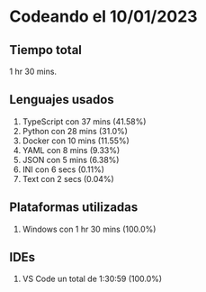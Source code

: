 # Codeando el 10/01/2023

## Tiempo total
1 hr 30 mins.

## Lenguajes usados
1. TypeScript con 37 mins (41.58%)
1. Python con 28 mins (31.0%)
1. Docker con 10 mins (11.55%)
1. YAML con 8 mins (9.33%)
1. JSON con 5 mins (6.38%)
1. INI con 6 secs (0.11%)
1. Text con 2 secs (0.04%)

## Plataformas utilizadas
1. Windows con 1 hr 30 mins (100.0%)

## IDEs
1. VS Code un total de 1:30:59 (100.0%)

